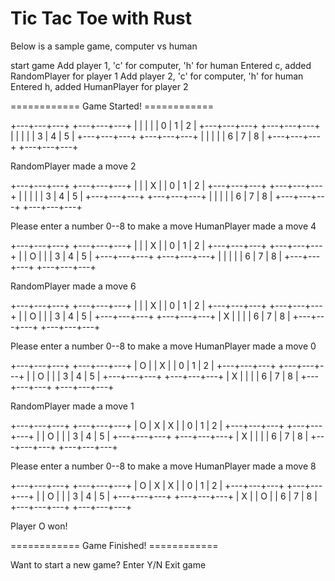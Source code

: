 # Tic Tac Toe with Rust

Below is a sample game, computer vs human

start game
Add player 1, 'c' for computer, 'h' for human
Entered c, added RandomPlayer for player 1
Add player 2, 'c' for computer, 'h' for human
Entered h, added HumanPlayer for player 2

============ Game Started! ============


+---+---+---+ 		 +---+---+---+
|   |   |   | 		 | 0 | 1 | 2 |
+---+---+---+ 		 +---+---+---+
|   |   |   | 		 | 3 | 4 | 5 |
+---+---+---+ 		 +---+---+---+
|   |   |   | 		 | 6 | 7 | 8 |
+---+---+---+ 		 +---+---+---+

RandomPlayer made a move 2

+---+---+---+ 		 +---+---+---+
|   |   | X | 		 | 0 | 1 | 2 |
+---+---+---+ 		 +---+---+---+
|   |   |   | 		 | 3 | 4 | 5 |
+---+---+---+ 		 +---+---+---+
|   |   |   | 		 | 6 | 7 | 8 |
+---+---+---+ 		 +---+---+---+

Please enter a number 0--8 to make a move
HumanPlayer made a move 4

+---+---+---+ 		 +---+---+---+
|   |   | X | 		 | 0 | 1 | 2 |
+---+---+---+ 		 +---+---+---+
|   | O |   | 		 | 3 | 4 | 5 |
+---+---+---+ 		 +---+---+---+
|   |   |   | 		 | 6 | 7 | 8 |
+---+---+---+ 		 +---+---+---+

RandomPlayer made a move 6

+---+---+---+ 		 +---+---+---+
|   |   | X | 		 | 0 | 1 | 2 |
+---+---+---+ 		 +---+---+---+
|   | O |   | 		 | 3 | 4 | 5 |
+---+---+---+ 		 +---+---+---+
| X |   |   | 		 | 6 | 7 | 8 |
+---+---+---+ 		 +---+---+---+

Please enter a number 0--8 to make a move
HumanPlayer made a move 0

+---+---+---+ 		 +---+---+---+
| O |   | X | 		 | 0 | 1 | 2 |
+---+---+---+ 		 +---+---+---+
|   | O |   | 		 | 3 | 4 | 5 |
+---+---+---+ 		 +---+---+---+
| X |   |   | 		 | 6 | 7 | 8 |
+---+---+---+ 		 +---+---+---+

RandomPlayer made a move 1

+---+---+---+ 		 +---+---+---+
| O | X | X | 		 | 0 | 1 | 2 |
+---+---+---+ 		 +---+---+---+
|   | O |   | 		 | 3 | 4 | 5 |
+---+---+---+ 		 +---+---+---+
| X |   |   | 		 | 6 | 7 | 8 |
+---+---+---+ 		 +---+---+---+

Please enter a number 0--8 to make a move
HumanPlayer made a move 8

+---+---+---+ 		 +---+---+---+
| O | X | X | 		 | 0 | 1 | 2 |
+---+---+---+ 		 +---+---+---+
|   | O |   | 		 | 3 | 4 | 5 |
+---+---+---+ 		 +---+---+---+
| X |   | O | 		 | 6 | 7 | 8 |
+---+---+---+ 		 +---+---+---+

Player O won!

============ Game Finished! ============

Want to start a new game? Enter Y/N
Exit game
